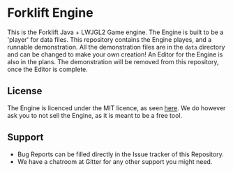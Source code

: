 # Forklift Engine

This is the Forklift Java + LWJGL2 Game engine. The Engine is built to be a 'player' for data files. This repository contains the Engine playes, and a runnable demonstration. All the demonstration files are in the ```data``` directory and can be changed to make your own creation! An Editor for the Engine is also in the plans. The demonstration will be removed from this repository, once the Editor is complete.

## License

The Engine is licenced under the MIT licence, as seen [here](License.md). We do however ask you to not sell the Engine, as it is meant to be a free tool.

## Support

* Bug Reports can be filled directly in the Issue tracker of this Repository.
* We have a chatroom at Gitter for any other support you might need.
